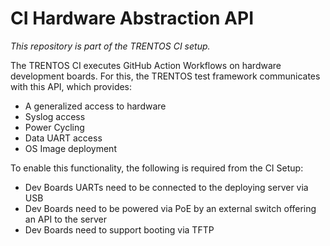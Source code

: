 # CI Hardware Abstraction API

_This repository is part of the TRENTOS CI setup._

The TRENTOS CI executes GitHub Action Workflows on hardware development boards.
For this, the TRENTOS test framework communicates with this API, which provides:

- A generalized access to hardware
- Syslog access
- Power Cycling
- Data UART access
- OS Image deployment

To enable this functionality, the following is required from the CI Setup:

- Dev Boards UARTs need to be connected to the deploying server via USB
- Dev Boards need to be powered via PoE by an external switch offering an API to the server
- Dev Boards need to support booting via TFTP
